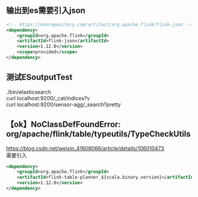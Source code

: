 ## 输出到es需要引入json

```xml
<!-- https://mvnrepository.com/artifact/org.apache.flink/flink-json -->
<dependency>
    <groupId>org.apache.flink</groupId>
    <artifactId>flink-json</artifactId>
    <version>1.12.0</version>
    <scope>provided</scope>
</dependency>
```

## 测试ESoutputTest

./bin/elasticsearch  
curl localhost:9200/_cat/indices?v   
curl localhost:9200/sensor-agg/_search?pretty  

## 【ok】NoClassDefFoundError: org/apache/flink/table/typeutils/TypeCheckUtils

https://blog.csdn.net/weixin_41608066/article/details/106010473  
需要引入  
```xml
<dependency>
    <groupId>org.apache.flink</groupId>
    <artifactId>flink-table-planner_${scala.binary.version}</artifactId>
    <version>1.12.0</version>
</dependency>
```